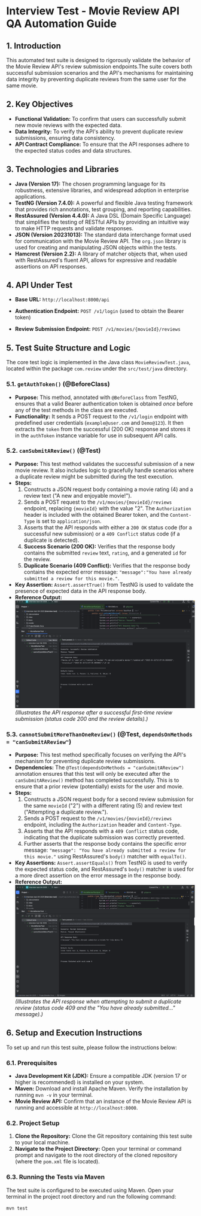 # Interview Test - Movie Review API QA Automation Guide

## 1. Introduction

This automated test suite is designed to rigorously validate the behavior of the Movie Review API's review submission endpoints.The suite covers both successful submission scenarios and the API's mechanisms for maintaining data integrity by preventing duplicate reviews from the same user for the same movie.

## 2. Key Objectives

* **Functional Validation:** To confirm that users can successfully submit new movie reviews with the expected data.
* **Data Integrity:** To verify the API's ability to prevent duplicate review submissions, ensuring data consistency.
* **API Contract Compliance:** To ensure that the API responses adhere to the expected status codes and data structures.
## 3. Technologies and Libraries

* **Java (Version 17):** The chosen programming language for its robustness, extensive libraries, and widespread adoption in enterprise applications.
* **TestNG (Version 7.4.0):** A powerful and flexible Java testing framework that provides rich annotations, test grouping, and reporting capabilities.
* **RestAssured (Version 4.4.0):** A Java DSL (Domain Specific Language) that simplifies the testing of RESTful APIs by providing an intuitive way to make HTTP requests and validate responses.
* **JSON (Version 20231013):** The standard data interchange format used for communication with the Movie Review API. The `org.json` library is used for creating and manipulating JSON objects within the tests.
* **Hamcrest (Version 2.2):** A library of matcher objects that, when used with RestAssured's fluent API, allows for expressive and readable assertions on API responses.

## 4. API Under Test

* **Base URL:** `http://localhost:8000/api`

* **Authentication Endpoint:** `POST /v1/login` (used to obtain the Bearer token)
* **Review Submission Endpoint:** `POST /v1/movies/{movieId}/reviews`

## 5. Test Suite Structure and Logic

The core test logic is implemented in the Java class `MovieReviewTest.java`, located within the package `com.review` under the `src/test/java` directory.

### 5.1. `getAuthToken()` (@BeforeClass)

* **Purpose:** This method, annotated with `@BeforeClass` from TestNG, ensures that a valid Bearer authentication token is obtained *once* before any of the test methods in the class are executed.
* **Functionality:** It sends a POST request to the `/v1/login` endpoint with predefined user credentials (`example@user.com` and `Demo@123`). It then extracts the `token` from the successful (200 OK) response and stores it in the `authToken` instance variable for use in subsequent API calls.

### 5.2. `canSubmitAReview()` (@Test)

* **Purpose:** This test method validates the successful submission of a new movie review. It also includes logic to gracefully handle scenarios where a duplicate review might be submitted during the test execution.
* **Steps:**
  1.  Constructs a JSON request body containing a movie rating (4) and a review text ("A new and enjoyable movie!").
  2.  Sends a POST request to the `/v1/movies/{movieId}/reviews` endpoint, replacing `{movieId}` with the value "2". The `Authorization` header is included with the obtained Bearer token, and the `Content-Type` is set to `application/json`.
  3.  Asserts that the API responds with either a `200 OK` status code (for a successful new submission) or a `409 Conflict` status code (if a duplicate is detected).
  4.  **Success Scenario (200 OK):** Verifies that the response body contains the submitted `review` text, `rating`, and a generated `id` for the review.
  5.  **Duplicate Scenario (409 Conflict):** Verifies that the response body contains the expected error message: `"message":"You have already submitted a review for this movie."`.
* **Key Assertion:** `Assert.assertTrue()` from TestNG is used to validate the presence of expected data in the API response body.
* **Reference Output:**
  ![Screenshot of Successful Review Submission](./Images/Testcase1.png)
  *(Illustrates the API response after a successful first-time review submission (status code 200 and the review details).)*

### 5.3. `cannotSubmitMoreThanOneReview()` (@Test, `dependsOnMethods = "canSubmitAReview"`)

* **Purpose:** This test method specifically focuses on verifying the API's mechanism for preventing duplicate review submissions.
* **Dependencies:** The `@Test(dependsOnMethods = "canSubmitAReview")` annotation ensures that this test will only be executed after the `canSubmitAReview()` method has completed successfully. This is to ensure that a prior review (potentially) exists for the user and movie.
* **Steps:**
  1.  Constructs a JSON request body for a second review submission for the same `movieId` ("2") with a different rating (5) and review text ("Attempting a duplicate review.").
  2.  Sends a POST request to the `/v1/movies/{movieId}/reviews` endpoint, including the `Authorization` header and `Content-Type`.
  3.  Asserts that the API responds with a `409 Conflict` status code, indicating that the duplicate submission was correctly prevented.
  4.  Further asserts that the response body contains the specific error message: `"message": "You have already submitted a review for this movie."` using RestAssured's `body()` matcher with `equalTo()`.
* **Key Assertions:** `Assert.assertEquals()` from TestNG is used to verify the expected status code, and RestAssured's `body()` matcher is used for a more direct assertion on the error message in the response body.
* **Reference Output:**
  ![Screenshot of Duplicate Review Prevention](./Images/Testcase2.png)
  *(Illustrates the API response when attempting to submit a duplicate review (status code 409 and the "You have already submitted..." message).)*

## 6. Setup and Execution Instructions

To set up and run this test suite, please follow the instructions below:

### 6.1. Prerequisites

* **Java Development Kit (JDK):** Ensure a compatible JDK (version 17 or higher is recommended) is installed on your system.
* **Maven:** Download and install Apache Maven. Verify the installation by running `mvn -v` in your terminal.
* **Movie Review API:** Confirm that an instance of the Movie Review API is running and accessible at `http://localhost:8000`.

### 6.2. Project Setup

1.  **Clone the Repository:** Clone the Git repository containing this test suite to your local machine.
2.  **Navigate to the Project Directory:** Open your terminal or command prompt and navigate to the root directory of the cloned repository (where the `pom.xml` file is located).

### 6.3. Running the Tests via Maven

The test suite is configured to be executed using Maven. Open your terminal in the project root directory and run the following command:

```bash
mvn test